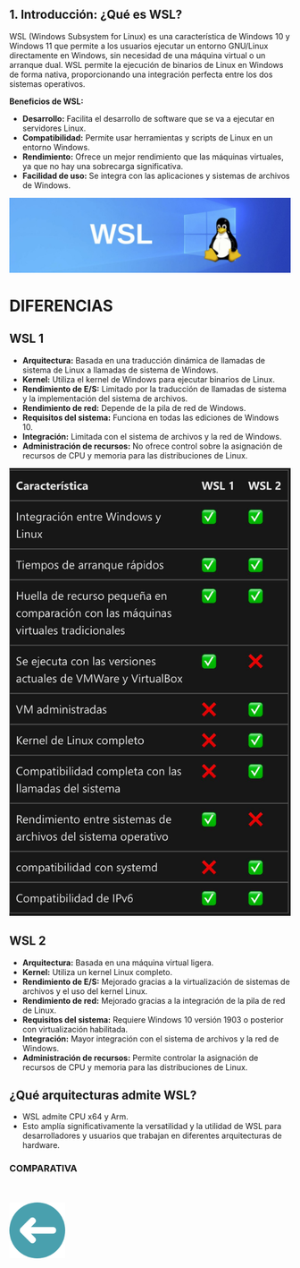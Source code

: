 ## 1. Introducción: ¿Qué es WSL?



WSL (Windows Subsystem for Linux) es una característica de Windows 10 y Windows 11 que permite a los usuarios ejecutar un entorno GNU/Linux directamente en Windows, sin necesidad de una máquina virtual o un arranque dual. WSL permite la ejecución de binarios de Linux en Windows de forma nativa, proporcionando una integración perfecta entre los dos sistemas operativos.

**Beneficios de WSL:**
- **Desarrollo:** Facilita el desarrollo de software que se va a ejecutar en servidores Linux.
- **Compatibilidad:** Permite usar herramientas y scripts de Linux en un entorno Windows.
- **Rendimiento:** Ofrece un mejor rendimiento que las máquinas virtuales, ya que no hay una sobrecarga significativa.
- **Facilidad de uso:** Se integra con las aplicaciones y sistemas de archivos de Windows.

![quees](img/quees.png)

# DIFERENCIAS
## WSL 1

- **Arquitectura:** Basada en una traducción dinámica de llamadas de sistema de Linux a llamadas de sistema de Windows.
- **Kernel:** Utiliza el kernel de Windows para ejecutar binarios de Linux.
- **Rendimiento de E/S:** Limitado por la traducción de llamadas de sistema y la implementación del sistema de archivos.
- **Rendimiento de red:** Depende de la pila de red de Windows.
- **Requisitos del sistema:** Funciona en todas las ediciones de Windows 10.
- **Integración:** Limitada con el sistema de archivos y la red de Windows.
- **Administración de recursos:** No ofrece control sobre la asignación de recursos de CPU y memoria para las distribuciones de Linux.

![comparativa](img/comparativa.jpeg)



## WSL 2

- **Arquitectura:** Basada en una máquina virtual ligera.
- **Kernel:** Utiliza un kernel Linux completo.
- **Rendimiento de E/S:** Mejorado gracias a la virtualización de sistemas de archivos y el uso del kernel Linux.
- **Rendimiento de red:** Mejorado gracias a la integración de la pila de red de Linux.
- **Requisitos del sistema:** Requiere Windows 10 versión 1903 o posterior con virtualización habilitada.
- **Integración:** Mayor integración con el sistema de archivos y la red de Windows.
- **Administración de recursos:** Permite controlar la asignación de recursos de CPU y memoria para las distribuciones de Linux.

## ¿Qué arquitecturas admite WSL?

- WSL admite CPU x64 y Arm.
- Esto amplía significativamente la versatilidad y la utilidad de WSL para desarrolladores y usuarios que trabajan en diferentes arquitecturas de hardware.

### COMPARATIVA

<br>
<br>
<a href="README.md"><img src="img/arrow.png" alt="Volver al README" width="100"></a>
